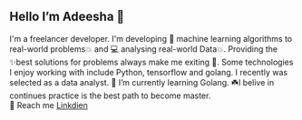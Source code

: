 ## Hello I’m Adeesha 👋

I'm a freelancer developer. I'm developing 🤖 machine learning algorithms to real-world problems💥 and 💻 analysing real-world Data💥. 
Providing the ✨best solutions for problems always make me exiting 💖. Some technologies I enjoy working with include Python, tensorflow and golang.
I recently was selected as a data analyst.
🌱 I’m currently learning Golang. 
☘️I belive in continues practice is the best path to become master.  
🚩 Reach me  <a href="https://www.linkedin.com/in/aanjana/">Linkdien</a> 

<!---
Adeesha12/Adeesha12 is a ✨ special ✨ repository because its `README.md` (this file) appears on your GitHub profile.
You can click the Preview link to take a look at your changes.
--->
